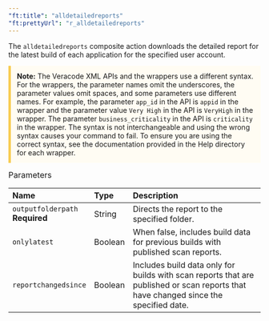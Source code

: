 ```yaml
---
"ft:title": "alldetailedreports"
"ft:prettyUrl": "r_alldetailedreports"
---
```

The `alldetailedreports` composite action downloads the detailed report for the latest build of each application for the specified user account.

<p style="background-color:#FFFCF3; padding: 12px; border-left: 5px solid #F7CD55;"><b>Note:</b> The Veracode XML APIs and the wrappers use a different syntax. For the wrappers, the parameter names omit the underscores, the parameter values omit spaces, and some parameters use different names. For example, the parameter <code>app_id</code> in the API is <code>appid</code> in the wrapper and the parameter value <code>Very High</code> in the API is <code>VeryHigh</code> in the wrapper. The parameter <code>business_criticality</code> in the API is <code>criticality</code> in the wrapper. The syntax is not interchangeable and using the wrong syntax causes your command to fail. To ensure you are using the correct syntax, see the documentation provided in the Help directory for each wrapper.</p>

<p><span style="font-size: medium;">Parameters</span></p>

| Name                               | Type    | Description                                                                                                                          |
|:-----------------------------------|:--------|:-------------------------------------------------------------------------------------------------------------------------------------|
| `outputfolderpath`<br>**Required** | String  | Directs the report to the specified folder.                                                                                          |
| `onlylatest`                       | Boolean | When false, includes build data for previous builds with published scan reports.                                                     |
| `reportchangedsince`               | Boolean | Includes build data only for builds with scan reports that are published or scan reports that have changed since the specified date. |